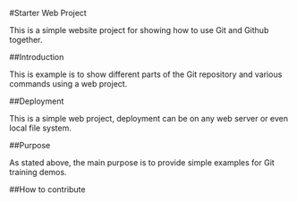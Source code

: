 #Starter Web Project

This is a simple website project for showing how to use Git and Github together.

##Introduction

This is example is to show different parts of the Git repository and various commands using a web project.

##Deployment

This is a simple web project, deployment can be on any web server or even local file system.

##Purpose

As stated above, the main purpose is to provide simple examples for Git training demos.

##How to contribute
